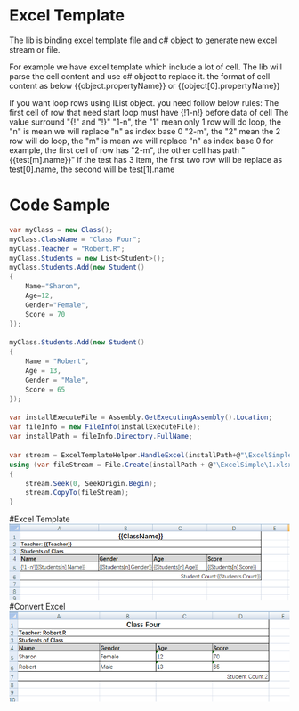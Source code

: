 # Excel Template
The lib is binding excel template file and c# object to generate new excel stream or file.

For example we have excel template which include a lot of cell. The lib will parse the cell content and use c# object to replace it.
the format of cell content as below
{{object.propertyName}} or {{object[0].propertyName}}

If you want loop rows using IList object. you need follow below rules:
The first cell of row that need start loop must have {!1-n!} before data of cell
The value surround "{!" and "!}"
"1-n", the "1" mean only 1 row will do loop, the "n" is mean we will replace "n" as index base 0
"2-m", the "2" mean the 2 row will do loop, the "m" is mean we will replace "n" as index base 0
for example, the first cell of row has "2-m", the other cell has path "{{test[m].name}}"
if the test has 3 item, the first two row will be replace as test[0].name, the second will be test[1].name

# Code Sample
```c#
var myClass = new Class();
myClass.ClassName = "Class Four";
myClass.Teacher = "Robert.R";
myClass.Students = new List<Student>();
myClass.Students.Add(new Student()
{
    Name="Sharon",
    Age=12,
    Gender="Female",
    Score = 70
});

myClass.Students.Add(new Student()
{
    Name = "Robert",
    Age = 13,
    Gender = "Male",
    Score = 65
});

var installExecuteFile = Assembly.GetExecutingAssembly().Location;
var fileInfo = new FileInfo(installExecuteFile);
var installPath = fileInfo.Directory.FullName;

var stream = ExcelTemplateHelper.HandleExcel(installPath+@"\ExcelSimple\Simple.xlsx", myClass);
using (var fileStream = File.Create(installPath + @"\ExcelSimple\1.xlsx"))
{
    stream.Seek(0, SeekOrigin.Begin);
    stream.CopyTo(fileStream);
}
```
#Excel Template
![alt text](https://raw.githubusercontent.com/robert-luoqing/ExcelTemplate/master/Images/excel-template-source.png)
#Convert Excel
![alt text](https://raw.githubusercontent.com/robert-luoqing/ExcelTemplate/master/Images/excel-template-dist.png)